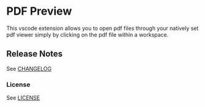 # PDF Preview

This vscode extension allows you to open pdf files through your natively set pdf viewer simply by clicking on the pdf file within a workspace.

## Release Notes

See [CHANGELOG](./CHANGELOG.md)


### License
See [LICENSE](./LICENSE.md)
